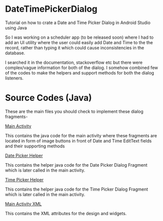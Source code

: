 # DateTimePickerDialog
Tutorial on how to crate a Date and Time Picker Dialog in Android Studio using Java


So I was working on a scheduler app (to be released soon) where I had to add an UI utility where the user could easily add Date and Time to the the record, rather than typing it which
could cause inconsistencies in the database.

I searched it in the documentation, stackoverflow etc but there were complex/vague information for both of the dialog. I somehow combined few of the codes to make the helpers and support 
methods for both the dialog listeners.

# Source Codes (Java)

These are the main files you should check to implement these dialog fragments-

[Main Activity](/app/src/main/java/com/babasxn/datetimepickerdialog/MainActivity.java)

This contains the java code for the main activity where these fragments are located in form of image buttons in front of Date and Time EditText fields and their supporting methods

[Date Picker Helper](/app/src/main/java/com/babasxn/datetimepickerdialog/datePickerHelper.java)

This contains the helper java code for the Date Picker Dialog Fragment which is later called in the main activity.

[Time Picker Helper](/app/src/main/java/com/babasxn/datetimepickerdialog/timePickerHelper.java)

This contains the helper java code for the Time Picker Dialog Fragment which is later called in the main activity.

[Main Activity XML](DateTimePickerDialog/app/src/main/res/layout/activity_main.xml)

This contains the XML attributes for the design and widgets. 




